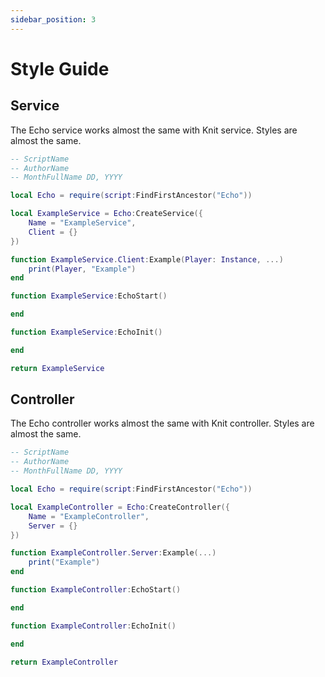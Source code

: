 ```yaml
---
sidebar_position: 3
---
```


# Style Guide

## Service

The Echo service works almost the same with Knit service. Styles are almost the same.

```lua
-- ScriptName
-- AuthorName
-- MonthFullName DD, YYYY

local Echo = require(script:FindFirstAncestor("Echo"))

local ExampleService = Echo:CreateService({
	Name = "ExampleService",
	Client = {}
})

function ExampleService.Client:Example(Player: Instance, ...)
	print(Player, "Example")
end

function ExampleService:EchoStart()

end

function ExampleService:EchoInit()

end

return ExampleService
```

## Controller
The Echo controller works almost the same with Knit controller. Styles are almost the same.

```lua
-- ScriptName
-- AuthorName
-- MonthFullName DD, YYYY

local Echo = require(script:FindFirstAncestor("Echo"))

local ExampleController = Echo:CreateController({
	Name = "ExampleController",
	Server = {}
})

function ExampleController.Server:Example(...)
	print("Example")
end

function ExampleController:EchoStart()

end

function ExampleController:EchoInit()

end

return ExampleController
```